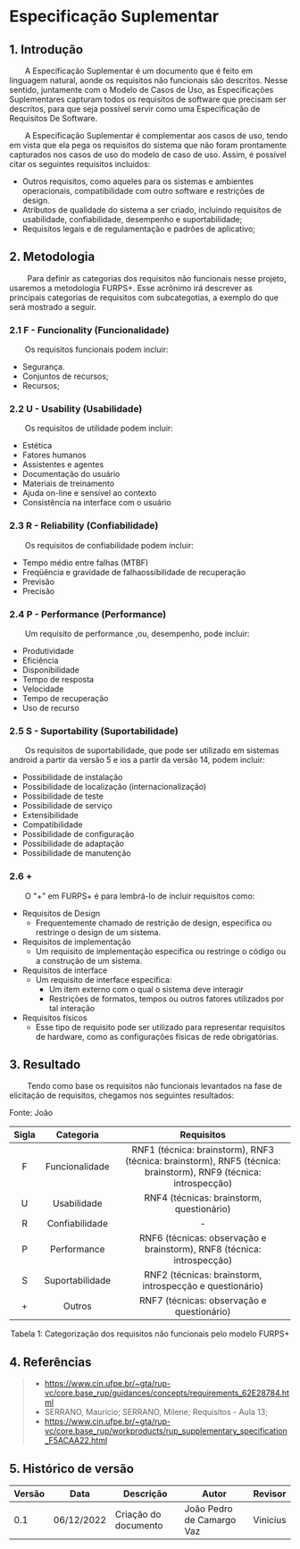 # Especificação Suplementar

## 1. Introdução
&emsp;&emsp;A Especificação Suplementar é um documento que é feito em linguagem natural, aonde os requisitos não funcionais são descritos. Nesse sentido, juntamente com o Modelo de Casos de Uso, as Especificações Suplementares capturam todos os requisitos de software que precisam ser descritos, para que seja possível servir como uma Especificação de Requisitos De Software.

&emsp;&emsp;A Especificação Suplementar é complementar aos casos de uso, tendo em vista que ela pega os requisitos do sistema que não foram prontamente capturados nos casos de uso do modelo de caso de uso. Assim, é possível citar os seguintes requisitos incluídos:

- Outros requisitos, como aqueles para os sistemas e ambientes operacionais, compatibilidade com outro software e restrições de design.
- Atributos de qualidade do sistema a ser criado, incluindo requisitos de  usabilidade, confiabilidade, desempenho e suportabilidade;
- Requisitos legais e de regulamentação e padrões de aplicativo;

## 2. Metodologia
&emsp;&emsp; Para definir as categorias dos requisitos não funcionais nesse projeto, usaremos a metodologia FURPS+. Esse acrônimo irá descrever as principais categorias de requisitos com subcategotias, a exemplo do que será mostrado a seguir.

### 2.1 F - Funcionality (Funcionalidade)

&emsp;&emsp;Os requisitos funcionais podem incluir:

- Segurança.
- Conjuntos de recursos;
- Recursos;

### 2.2 U - Usability (Usabilidade)
&emsp;&emsp;Os requisitos de utilidade podem incluir:

- Estética
- Fatores humanos
- Assistentes e agentes
- Documentação do usuário
- Materiais de treinamento
- Ajuda on-line e sensível ao contexto
- Consistência na interface com o usuário

### 2.3 R - Reliability (Confiabilidade)
&emsp;&emsp;Os requisitos de confiabilidade podem incluir:

- Tempo médio entre falhas (MTBF)
- Freqüência e gravidade de falhaossibilidade de recuperação
- Previsão
- Precisão

### 2.4 P - Performance (Performance)
&emsp;&emsp;Um requisito de performance ,ou, desempenho, pode incluir:

- Produtividade
- Eficiência
- Disponibilidade
- Tempo de resposta
- Velocidade
- Tempo de recuperação
- Uso de recurso

### 2.5 S - Suportability (Suportabilidade)
&emsp;&emsp;Os requisitos de suportabilidade, que pode ser utilizado em sistemas android a partir da versão 5 e ios a partir da versão 14, podem incluir:

- Possibilidade de instalação
- Possibilidade de localização (internacionalização)
- Possibilidade de teste
- Possibilidade de serviço
- Extensibilidade
- Compatibilidade
- Possibilidade de configuração
- Possibilidade de adaptação
- Possibilidade de manutenção

### 2.6 +
&emsp;&emsp;O "+" em FURPS+ é para lembrá-lo de incluir requisitos como:

- Requisitos de Design
    - Frequentemente chamado de restrição de design, especifica ou restringe o design de um sistema. 
- Requisitos de implementação
    - Um requisito de implementação especifica ou restringe o código ou a construção de um sistema.
- Requisitos de interface
    - Um requisito de interface especifica: 
        - Um item externo com o qual o sistema deve interagir 
        - Restrições de formatos, tempos ou outros fatores utilizados por tal interação 
- Requisitos físicos
    - Esse tipo de requisito pode ser utilizado para representar requisitos de hardware, como as configurações físicas de rede obrigatórias.

## 3. Resultado
&emsp;&emsp; Tendo como base os requisitos não funcionais levantados na fase de elicitação de requisitos, chegamos nos seguintes resultados:

Fonte: João

<center>

| Sigla | Categoria | Requisitos                                      |
|:------: | :------: | :--------------------------------------------------: |
| F | Funcionalidade   | RNF1 (técnica: brainstorm), RNF3 (técnica: brainstorm), RNF5 (técnica: brainstorm), RNF9 (técnica: introspecção)|
| U | Usabilidade | RNF4 (técnicas: brainstorm, questionário) 
| R | Confiabilidade | - |
| P | Performance | RNF6 (técnicas: observação e brainstorm), RNF8 (técnica: introspecção)|
| S | Suportabilidade | RNF2 (técnicas: brainstorm, introspecção e questionário) |
| + | Outros | RNF7 (técnicas: observação e questionário) |

<figcaption>Tabela 1: Categorização dos requisitos não funcionais pelo modelo FURPS+</figcaption>

</center>

## 4. Referências

> - https://www.cin.ufpe.br/~gta/rup-vc/core.base_rup/guidances/concepts/requirements_62E28784.html
> - SERRANO, Maurício; SERRANO, Milene; Requisitos - Aula 13;
> - https://www.cin.ufpe.br/~gta/rup-vc/core.base_rup/workproducts/rup_supplementary_specification_F5ACAA22.html

## 5. Histórico de versão

| Versão | Data       | Descrição                      | Autor        |Revisor        |
| ------ | ---------- | ------------------------------ | ------------ |------------ |
| 0.1    | 06/12/2022 | Criação do documento | João Pedro de Camargo Vaz | Vinicius  |

